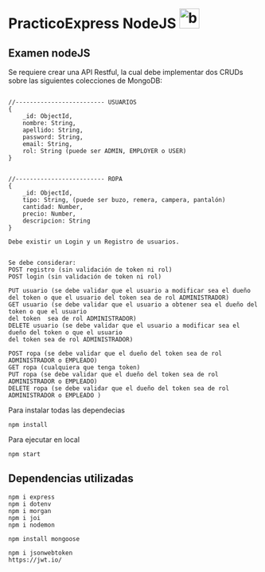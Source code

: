 # PracticoExpress NodeJS <img src="https://www.vectorlogo.zone/logos/nodejs/nodejs-icon.svg" alt="babel" width="40" height="40"/>

## Examen nodeJS

Se requiere crear una API Restful, la cual debe implementar dos CRUDs sobre las siguientes colecciones de MongoDB:
<pre>
<code>
//------------------------- USUARIOS
{
    _id: ObjectId,
    nombre: String,
    apellido: String,
    password: String,
    email: String,
    rol: String (puede ser ADMIN, EMPLOYER o USER)
}


//------------------------- ROPA
{
    _id: ObjectId,
    tipo: String, (puede ser buzo, remera, campera, pantalón)
    cantidad: Number,
    precio: Number,
    descripcion: String
}

Debe existir un Login y un Registro de usuarios.


Se debe considerar:
POST registro (sin validación de token ni rol)
POST login (sin validación de token ni rol)

PUT usuario (se debe validar que el usuario a modificar sea el dueño del token o que el usuario del token sea de rol ADMINISTRADOR)
GET usuario (se debe validar que el usuario a obtener sea el dueño del token o que el usuario
del token  sea de rol ADMINISTRADOR)
DELETE usuario (se debe validar que el usuario a modificar sea el dueño del token o que el usuario
del token sea de rol ADMINISTRADOR)

POST ropa (se debe validar que el dueño del token sea de rol ADMINISTRADOR o EMPLEADO)
GET ropa (cualquiera que tenga token)
PUT ropa (se debe validar que el dueño del token sea de rol ADMINISTRADOR o EMPLEADO)
DELETE ropa (se debe validar que el dueño del token sea de rol ADMINISTRADOR o EMPLEADO )
</code></pre>

Para instalar todas las dependecias
<pre>
<code>npm install</code></pre>

Para ejecutar en local
<pre>
<code>npm start</code></pre>



## Dependencias utilizadas
<pre>
<code>npm i express
npm i dotenv
npm i morgan
npm i joi
npm i nodemon

npm install mongoose

npm i jsonwebtoken
https://jwt.io/


</code></pre>
